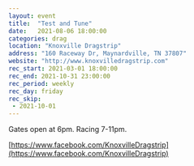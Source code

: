 ```yaml
---
layout: event
title:  "Test and Tune"
date:   2021-08-06 18:00:00
categories: drag
location: "Knoxville Dragstrip"
address: "160 Raceway Dr, Maynardville, TN 37807"
website: "http://www.knoxvilledragstrip.com"
rec_start: 2021-03-01 18:00:00
rec_end: 2021-10-31 23:00:00
rec_period: weekly
rec_day: friday
rec_skip:
 - 2021-10-01
---
```


Gates open at 6pm. Racing 7-11pm.

[https://www.facebook.com/KnoxvilleDragstrip](https://www.facebook.com/KnoxvilleDragstrip)
